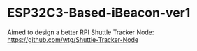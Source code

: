 # ESP32C3-Based-iBeacon-ver1

Aimed to design a better RPI Shuttle Tracker Node: https://github.com/wtg/Shuttle-Tracker-Node


